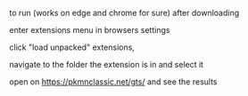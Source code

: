 to run (works on edge and chrome for sure) after downloading

enter extensions menu in browsers settings

click "load unpacked" extensions, 

navigate to the folder the extension is in and select it

open on https://pkmnclassic.net/gts/ and see the results
